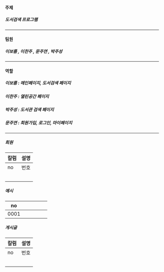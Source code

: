 #### 주제
 ##### 도서검색 프로그램

***

#### 팀원
 ##### 이보름 , 이찬주 , 문주연 , 박주성

***

#### 역할
 ##### 이보름 : 메인페이지, 도서검색 페이지
 ##### 이찬주 : 열린공간 페이지
 ##### 박주성 : 도서관 검색 페이지
 ##### 문주연 : 회원가입, 로그인, 마이페이지

***

#### 
##### 회원
|칼럼|설명|
|----|----|
|no|번호|
|||
|||
|||
|||
|||

##### 예시
|no||||||
|----|----|----|----|----|----|
|0001||||||

##### 게시글
|칼럼|설명|
|----|----|
|no|번호|
|||
|||
|||
|||
|||
